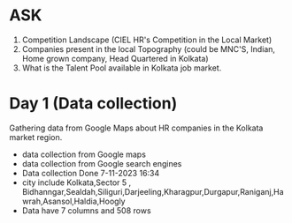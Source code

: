 # ASK
1. Competition Landscape (CIEL HR's Competition in the Local Market)
2. Companies present in the local Topography (could be MNC'S, Indian, Home grown company, Head Quartered in Kolkata)
3. What is the Talent Pool available in Kolkata job market.


# Day 1 (Data collection)
Gathering data from Google Maps about HR companies in the Kolkata market region.
* data collection from Google maps
* data collection from Google search engines
* Data collection Done 7-11-2023 16:34
* city include Kolkata,Sector 5 , Bidhanngar,Sealdah,Siliguri,Darjeeling,Kharagpur,Durgapur,Raniganj,Hawrah,Asansol,Haldia,Hoogly
* Data have 7 columns and 508 rows
  
